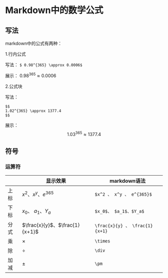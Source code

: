 # Markdown中的数学公式

## 写法

markdown中的公式有两种：

1.行内公式

写法：
`$ 0.98^{365} \approx 0.0006$`

展示： $0.98^{365} \approx 0.0006$

2.公式块

写法：
```
$$
1.02^{365} \approx 1377.4
$$
```

展示：
$$
1.03^{365} \approx 1377.4
$$

## 符号

### 运算符

|    | 显示效果 | markdown语法 |
| -- | -- | -- |
| 上标 | $x^2 、 x^y 、 e^{365}$ | `$x^2 、 x^y 、 e^{365}$` |
| 下标 | $x_0$、 $a_1$、$Y_a$ | `$x_0$、 $a_1$、$Y_a$` |
| 分式 | $\frac{x}{y}$、$\frac{1}{x+1}$ | `\frac{x}{y} 、 \frac{1}{x+1}` |
| 乘 | $\times$ | `\times` |
| 除 | $\div$ | `\div` |
| 加减 | $\pm$ | `\pm` |